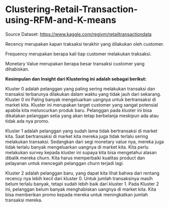 # Clustering-Retail-Transaction-using-RFM-and-K-means
Source Dataset: https://www.kaggle.com/regivm/retailtransactiondata

Recency merupakan kapan traksaksi terakhir yang dilakukan oleh customer.

Frequency merupakan berapa kali tiap customer melakukan traksaksi.

Monetary Value merupakan berapa besar transaksi customer yang dihabiskan.


<b>Kesimpulan dan Insight dari Klustering ini adalah sebagai berikut:</b>

Kluster 0 adalah pelanggan yang paling sering melakukan transaksi dan transaksi terbarunya dilakukan dalam waktu yang tidak jauh dari sekarang. Kluster 0 ini Paling banyak mengeluarkan uangnya untuk bertransaksi di market kita. Kluster ini merupakan target customer yang sangat potensial apabila kita meluncurkan produk baru. Pelanggan pada kluster ini bisa dikatakan pelanggan setia yang akan tetap berbelanja meskipun ada atau tidak ada nya promo.

Kluster 1 adalah pelanggan yang sudah lama tidak bertransaksi di market kita. Saat bertransaksi di market kita mereka juga tidak terlalu sering melakukan transaksi. Sedangkan dari segi monetary value nya, mereka juga tidak terlalu banyak mengeluarkan uangnya di market kita. Kita perlu melakukan survey kepada kluster ini supaya kita bisa mengetahui alasan dibalik mereka churn. Kita harus memperbaiki kualitas product dan pelayanan untuk mencegah pelanggan churn terjadi lagi.

Kluster 2 adalah pelanggan baru, yang dapat kita lihat bahwa dari rentang recency nya lebih kecil dari kluster 0. Untuk jumlah transaksinya masih belum terlalu banyak, tetapi sudah lebih baik dari kluster 1. Pada Kluster 2 ini, pelanggan belum banyak menghabiskan uangnya di market kita. Kita bisa memberikan promo kepada mereka untuk meningkatkan jumlah transaksi mereka.
